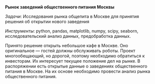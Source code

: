 **Рынок заведений общественного питания Москвы**

*Задачи*: Исследования рынка общепита в Москве для принятия решения об открытии нового заведения

*Инструменты*: python, pandas, matplotlib, numpy, scipy, seaborn, исследовательский анализ данных, предобработка данных.

Принято решение открыть небольшое кафе в Москве. Оно оригинальное — гостей должны обслуживать роботы. Проект многообещающий, но дорогой, поэтому необходимо обратиться к инвесторам. Их интересует текущее положение дел на рынке. В распоряжении есть открытые данные о заведениях общественного питания в Москве. На их основе необходимо провести анализ рынка общественного питания.
